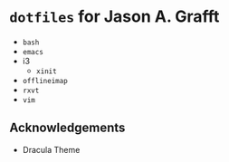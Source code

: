 # `dotfiles` for Jason A. Grafft

- `bash`
- `emacs`
- i3
  - `xinit`
- `offlineimap`
- `rxvt`
- `vim`

## Acknowledgements
- Dracula Theme
